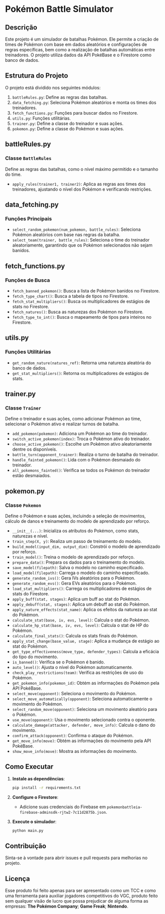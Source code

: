 
# Pokémon Battle Simulator

## Descrição

Este projeto é um simulador de batalhas Pokémon. Ele permite a criação de times de Pokémon com base em dados aleatórios e configurações de regras específicas, bem como a realização de batalhas automáticas entre treinadores. O projeto utiliza dados da API PokéBase e o Firestore como banco de dados.

## Estrutura do Projeto

O projeto está dividido nos seguintes módulos:

1. `battleRules.py`: Define as regras das batalhas.
2. `data_fetching.py`: Seleciona Pokémon aleatórios e monta os times dos treinadores.
3. `fetch_functions.py`: Funções para buscar dados no Firestore.
4. `utils.py`: Funções utilitárias.
5. `trainer.py`: Define a classe do treinador e suas ações.
6. `pokemon.py`: Define a classe do Pokémon e suas ações.

## battleRules.py

### Classe `BattleRules`

Define as regras das batalhas, como o nível máximo permitido e o tamanho do time.

- `apply_rules(trainer1, trainer2)`: Aplica as regras aos times dos treinadores, ajustando o nível dos Pokémon e verificando restrições.

## data_fetching.py

### Funções Principais

- `select_random_pokemon(num_pokemon, battle_rules)`: Seleciona Pokémon aleatórios com base nas regras da batalha.
- `select_team(trainer, battle_rules)`: Seleciona o time do treinador aleatoriamente, garantindo que os Pokémon selecionados não sejam banidos.

## fetch_functions.py

### Funções de Busca

- `fetch_banned_pokemon()`: Busca a lista de Pokémon banidos no Firestore.
- `fetch_type_chart()`: Busca a tabela de tipos no Firestore.
- `fetch_stat_multipliers()`: Busca os multiplicadores de estágios de stats no Firestore.
- `fetch_natures()`: Busca as naturezas dos Pokémon no Firestore.
- `fetch_type_to_int()`: Busca o mapeamento de tipos para inteiros no Firestore.

## utils.py

### Funções Utilitárias

- `get_random_nature(natures_ref)`: Retorna uma natureza aleatória do banco de dados.
- `get_stat_multipliers()`: Retorna os multiplicadores de estágios de stats.

## trainer.py

### Classe `Trainer`

Define o treinador e suas ações, como adicionar Pokémon ao time, selecionar o Pokémon ativo e realizar turnos de batalha.

- `add_pokemon(pokemon)`: Adiciona um Pokémon ao time do treinador.
- `switch_active_pokemon(index)`: Troca o Pokémon ativo do treinador.
- `choose_active_pokemon()`: Escolhe um Pokémon ativo aleatoriamente dentre os disponíveis.
- `battle_turn(opponent_trainer)`: Realiza o turno de batalha do treinador.
- `handle_fainted_pokemon()`: Lida com o Pokémon desmaiado do treinador.
- `all_pokemons_fainted()`: Verifica se todos os Pokémon do treinador estão desmaiados.

## pokemon.py

### Classe `Pokemon`

Define o Pokémon e suas ações, incluindo a seleção de movimentos, cálculo de danos e treinamento do modelo de aprendizado por reforço.

- `__init__(...)`: Inicializa os atributos do Pokémon, como stats, naturezas e nível.
- `train_step(X, y)`: Realiza um passo de treinamento do modelo.
- `build_model(input_dim, output_dim)`: Constrói o modelo de aprendizado por reforço.
- `train_model()`: Treina o modelo de aprendizado por reforço.
- `prepare_data()`: Prepara os dados para o treinamento do modelo.
- `save_model(filepath)`: Salva o modelo no caminho especificado.
- `load_model(filepath)`: Carrega o modelo do caminho especificado.
- `generate_random_ivs()`: Gera IVs aleatórios para o Pokémon.
- `generate_random_evs()`: Gera EVs aleatórios para o Pokémon.
- `load_stat_multipliers()`: Carrega os multiplicadores de estágios de stats do Firestore.
- `apply_buff(stat, stages)`: Aplica um buff ao stat do Pokémon.
- `apply_debuff(stat, stages)`: Aplica um debuff ao stat do Pokémon.
- `apply_nature_effects(stat_name)`: Aplica os efeitos da natureza ao stat do Pokémon.
- `calculate_stat(base, iv, evs, level)`: Calcula o stat do Pokémon.
- `calculate_hp_stat(base, iv, evs, level)`: Calcula o stat de HP do Pokémon.
- `calculate_final_stats()`: Calcula os stats finais do Pokémon.
- `apply_stat_change(base_value, stage)`: Aplica a mudança de estágio ao stat do Pokémon.
- `get_type_effectiveness(move_type, defender_types)`: Calcula a eficácia do tipo do movimento.
- `is_banned()`: Verifica se o Pokémon é banido.
- `auto_level()`: Ajusta o nível do Pokémon automaticamente.
- `check_play_restrictions(team)`: Verifica as restrições de uso do Pokémon.
- `get_pokemon_info(pokemon_id)`: Obtém as informações do Pokémon pela API PokéBase.
- `select_move(opponent)`: Seleciona o movimento do Pokémon.
- `select_move_automatically(opponent)`: Seleciona automaticamente o movimento do Pokémon.
- `select_random_move(opponent)`: Seleciona um movimento aleatório para o Pokémon.
- `use_move(opponent)`: Usa o movimento selecionado contra o oponente.
- `calculate_damage(attacker, defender, move_info)`: Calcula o dano do movimento.
- `confirm_attack(opponent)`: Confirma o ataque do Pokémon.
- `get_move_info(move)`: Obtém as informações do movimento pela API PokéBase.
- `show_move_info(move)`: Mostra as informações do movimento.

## Como Executar

1. **Instale as dependências**:
   ```bash
   pip install -r requirements.txt
   ```

2. **Configure o Firestore**:
   - Adicione suas credenciais do Firebase em `pokemonbattleia-firebase-adminsdk-rjtw2-7c11d2875b.json`.

3. **Execute o simulador**:
   ```bash
   python main.py
   ```

## Contribuição

Sinta-se à vontade para abrir issues e pull requests para melhorias no projeto.

## Licença

Esse produto foi feito apenas para ser apresentado como um TCC e como uma ferramenta para auxiliar jogadores competitivos do VGC, produto feito sem qualquer visão de lucro que possa prejudicar de alguma forma as empresas: **The Pokémon Company**; **Game Freak**; **Nintendo**.